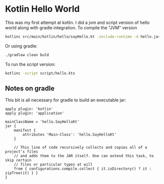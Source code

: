 # Kotlin Hello World

This was my first attempt at kotlin. I did a jvm and script version of hello world along with gradle
integration. To compile the "JVM" version

```bash
kotlinc src/main/kotlin/hello/sayHello.kt -include-runtime -d hello.jar
```

Or using gradle:
```bash
./gradlew clean buld
```

To run the script version:
```bash
kotlinc -script script/hello.kts
```

## Notes on gradle
This bit is all necessary for gradle to build an executable jar:
```
apply plugin: 'kotlin'
apply plugin: 'application'

mainClassName = 'hello.SayHelloKt'
jar {
    manifest {
        attributes 'Main-Class': 'hello.SayHelloKt'
    }

    // This line of code recursively collects and copies all of a project's files
    // and adds them to the JAR itself. One can extend this task, to skip certain
    // files or particular types at will
    from { configurations.compile.collect { it.isDirectory() ? it : zipTree(it) } }
}
```